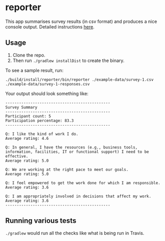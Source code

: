 # reporter

This app summarises survey results (in csv format) and produces a nice console output. Detailed instructions [here](../INSTRUCTIONS.md).

## Usage

1. Clone the repo.
2. Then run `./gradlew installDist` to create the binary.

To see a sample result, run:
```
./build/install/reporter/bin/reporter ./example-data/survey-1.csv ./example-data/survey-1-responses.csv
```

Your output should look something like:

```
----------------------------------------------
Survey Summary
----------------------------------------------
Participant count: 5
Participation percentage: 83.3
----------------------------------------------

Q: I like the kind of work I do.
Average rating: 4.6

Q: In general, I have the resources (e.g., business tools, information, facilities, IT or functional support) I need to be effective.
Average rating: 5.0

Q: We are working at the right pace to meet our goals.
Average rating: 5.0

Q: I feel empowered to get the work done for which I am responsible.
Average rating: 3.6

Q: I am appropriately involved in decisions that affect my work.
Average rating: 3.6
----------------------------------------------
```

## Running various tests

`./gradlew` would run all the checks like what is being run in Travis.